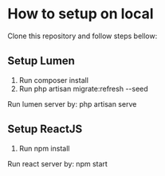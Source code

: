 # How to setup on local

Clone this repository and follow steps bellow:

## Setup Lumen

1. Run composer install
2. Run php artisan migrate:refresh --seed

Run lumen server by: php artisan serve

## Setup ReactJS

1. Run npm install

Run react server by: npm start